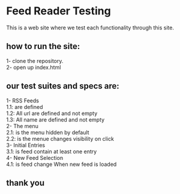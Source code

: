 # Feed Reader Testing 

This is a web site where we test each functionality through this site.


## how to run the site:
1- clone the repository.     
2- open up index.html

## our test suites and specs are:
1- RSS Feeds    
   1.1: are defined    
   1.2: All url are defined and not empty     
   1.3: All name are defined and not empty    
2- The menu    
   2.1: is the menu hidden by default      
   2.2: is the menue changes visibility on click     
3- Initial Entries     
   3.1: is feed contain at least one entry     
4- New Feed Selection    
   4.1: is feed change When new feed is loaded   



## thank you 
